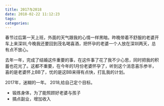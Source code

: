 ```yaml
---
title: 2017与2018
date: 2018-02-22 11:12:23
tags:
categories:
---
```


   春节过后第一天上班，外面的天气跟我的心情一样黑暗。昨晚带着不舒服的老婆开车上来深圳,今晚我还要回到茂名喝喜酒，把怀孕的老婆一个人放在深圳两天，总有点不放心。

   去年一年，完成了结婚这件重要的事，在这件事了花了我不少心思，同时把我的积蓄也花光了。这都不重要，在今年的1月份老婆怀孕了，听到这个消息喜乐参半，喜的是老婆怀上BB了，忧的是这BB来得有点快，打乱我的计划。
   
   2017年，迷糊的一年。
   2018,给自己定个目标。
   
   * 锻炼身体，为了能照顾好老婆与孩子
   * 搞点副业，增加收入

